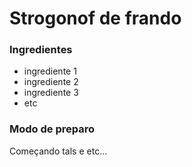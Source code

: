 # Strogonof de frando

### Ingredientes
 - ingrediente 1
 - ingrediente 2
 - ingrediente 3
 - etc

### Modo de preparo
 Começando tals e etc...  